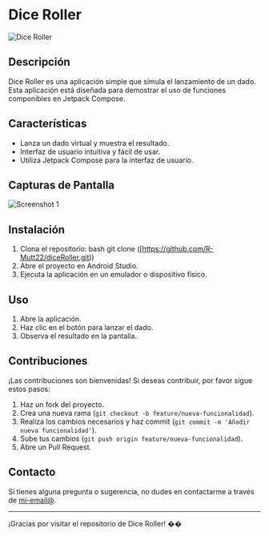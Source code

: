 # Dice Roller

![Dice Roller]([https://your-image-link-here.com](https://developer.android.com/static/codelabs/basic-android-kotlin-compose-build-a-dice-roller-app/img/3e9a9f44c6c84634_1440.png?hl=es-419))

## Descripción

Dice Roller es una aplicación simple que simula el lanzamiento de un dado. Esta aplicación está diseñada para demostrar el uso de funciones componibles en Jetpack Compose.

## Características

- Lanza un dado virtual y muestra el resultado.
- Interfaz de usuario intuitiva y fácil de usar.
- Utiliza Jetpack Compose para la interfaz de usuario.

## Capturas de Pantalla

![Screenshot 1]([https://your-screenshot-link-here.com](https://developer.android.com/static/codelabs/basic-android-kotlin-compose-build-a-dice-roller-app/img/3e9a9f44c6c84634_1440.png?hl=es-419))

## Instalación

1. Clona el repositorio: bash git clone ([https://github.com/R-Mutt22/diceRoller.git))
2. Abre el proyecto en Android Studio.
3. Ejecuta la aplicación en un emulador o dispositivo físico.

## Uso

1. Abre la aplicación.
2. Haz clic en el botón para lanzar el dado.
3. Observa el resultado en la pantalla.

## Contribuciones

¡Las contribuciones son bienvenidas! Si deseas contribuir, por favor sigue estos pasos:

1. Haz un fork del proyecto.
2. Crea una nueva rama (`git checkout -b feature/nueva-funcionalidad`).
3. Realiza los cambios necesarios y haz commit (`git commit -m 'Añadir nueva funcionalidad'`).
4. Sube tus cambios (`git push origin feature/nueva-funcionalidad`).
5. Abre un Pull Request.

## Contacto

Si tienes alguna pregunta o sugerencia, no dudes en contactarme a través de [mi-email@](matiaszelarayandev@gmail.com).

---

¡Gracias por visitar el repositorio de Dice Roller! ��

    
